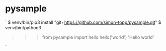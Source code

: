 # pysample
`
$ venv/bin/pip3 install "git+https://github.com/simon-topp/pysample.git"
$ venv/bin/python3
>>> from pysample import hello
>>> hello('world')
'Hello world'
>>>
`
